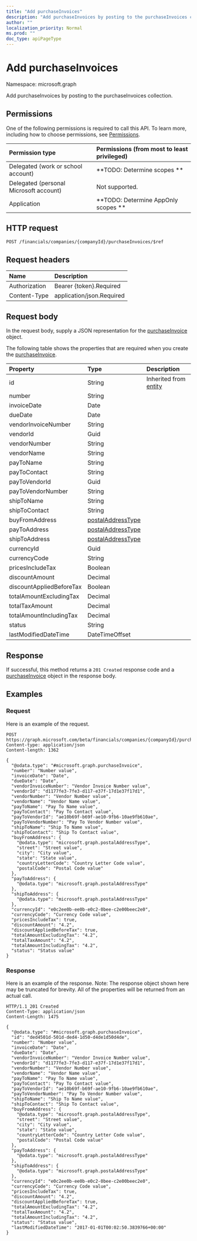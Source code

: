 ```yaml
---
title: "Add purchaseInvoices"
description: "Add purchaseInvoices by posting to the purchaseInvoices collection."
author: ""
localization_priority: Normal
ms.prod: ""
doc_type: apiPageType
---
```


# Add purchaseInvoices

Namespace: microsoft.graph

Add purchaseInvoices by posting to the purchaseInvoices collection.

## Permissions
One of the following permissions is required to call this API. To learn more, including how to choose permissions, see [Permissions](/concepts/permissions-reference.md).

|Permission type|Permissions (from most to least privileged)|
|:---|:---|
|Delegated (work or school account)|**TODO: Determine scopes **|
|Delegated (personal Microsoft account)|Not supported.|
|Application|**TODO: Determine AppOnly scopes **|

## HTTP request
<!-- {
  "blockType": "ignored"
}
-->
``` http
POST /financials/companies/{companyId}/purchaseInvoices/$ref
```

## Request headers
|Name|Description|
|:---|:---|
|Authorization|Bearer {token}.Required|
|Content-Type|application/json.Required|

## Request body
In the request body, supply a JSON representation for the [purchaseInvoice](../resources/purchaseinvoice.md) object.

The following table shows the properties that are required when you create the [purchaseInvoice](../resources/purchaseinvoice.md).

|Property|Type|Description|
|:---|:---|:---|
|id|String| Inherited from [entity](../resources/entity.md)|
|number|String||
|invoiceDate|Date||
|dueDate|Date||
|vendorInvoiceNumber|String||
|vendorId|Guid||
|vendorNumber|String||
|vendorName|String||
|payToName|String||
|payToContact|String||
|payToVendorId|Guid||
|payToVendorNumber|String||
|shipToName|String||
|shipToContact|String||
|buyFromAddress|[postalAddressType](../resources/postaladdresstype.md)||
|payToAddress|[postalAddressType](../resources/postaladdresstype.md)||
|shipToAddress|[postalAddressType](../resources/postaladdresstype.md)||
|currencyId|Guid||
|currencyCode|String||
|pricesIncludeTax|Boolean||
|discountAmount|Decimal||
|discountAppliedBeforeTax|Boolean||
|totalAmountExcludingTax|Decimal||
|totalTaxAmount|Decimal||
|totalAmountIncludingTax|Decimal||
|status|String||
|lastModifiedDateTime|DateTimeOffset||



## Response
If successful, this method returns a `201 Created` response code and a [purchaseInvoice](../resources/purchaseinvoice.md) object in the response body.

## Examples

### Request
Here is an example of the request.
<!-- {
  "blockType": "request",
  "name": "create_purchaseinvoice_from_"
}
-->
``` http
POST https://graph.microsoft.com/beta/financials/companies/{companyId}/purchaseInvoices
Content-type: application/json
Content-length: 1362

{
  "@odata.type": "#microsoft.graph.purchaseInvoice",
  "number": "Number value",
  "invoiceDate": "Date",
  "dueDate": "Date",
  "vendorInvoiceNumber": "Vendor Invoice Number value",
  "vendorId": "d1177fe3-7fe3-d117-e37f-17d1e37f17d1",
  "vendorNumber": "Vendor Number value",
  "vendorName": "Vendor Name value",
  "payToName": "Pay To Name value",
  "payToContact": "Pay To Contact value",
  "payToVendorId": "ae10b69f-b69f-ae10-9fb6-10ae9fb610ae",
  "payToVendorNumber": "Pay To Vendor Number value",
  "shipToName": "Ship To Name value",
  "shipToContact": "Ship To Contact value",
  "buyFromAddress": {
    "@odata.type": "microsoft.graph.postalAddressType",
    "street": "Street value",
    "city": "City value",
    "state": "State value",
    "countryLetterCode": "Country Letter Code value",
    "postalCode": "Postal Code value"
  },
  "payToAddress": {
    "@odata.type": "microsoft.graph.postalAddressType"
  },
  "shipToAddress": {
    "@odata.type": "microsoft.graph.postalAddressType"
  },
  "currencyId": "e0c2ee0b-ee0b-e0c2-0bee-c2e00beec2e0",
  "currencyCode": "Currency Code value",
  "pricesIncludeTax": true,
  "discountAmount": "4.2",
  "discountAppliedBeforeTax": true,
  "totalAmountExcludingTax": "4.2",
  "totalTaxAmount": "4.2",
  "totalAmountIncludingTax": "4.2",
  "status": "Status value"
}
```

### Response
Here is an example of the response. Note: The response object shown here may be truncated for brevity. All of the properties will be returned from an actual call.
<!-- {
  "blockType": "response",
  "truncated": true,
  "@odata.type": "microsoft.graph.purchaseinvoice"
}
-->
``` http
HTTP/1.1 201 Created
Content-Type: application/json
Content-Length: 1475

{
  "@odata.type": "#microsoft.graph.purchaseInvoice",
  "id": "ded4501d-501d-ded4-1d50-d4de1d50d4de",
  "number": "Number value",
  "invoiceDate": "Date",
  "dueDate": "Date",
  "vendorInvoiceNumber": "Vendor Invoice Number value",
  "vendorId": "d1177fe3-7fe3-d117-e37f-17d1e37f17d1",
  "vendorNumber": "Vendor Number value",
  "vendorName": "Vendor Name value",
  "payToName": "Pay To Name value",
  "payToContact": "Pay To Contact value",
  "payToVendorId": "ae10b69f-b69f-ae10-9fb6-10ae9fb610ae",
  "payToVendorNumber": "Pay To Vendor Number value",
  "shipToName": "Ship To Name value",
  "shipToContact": "Ship To Contact value",
  "buyFromAddress": {
    "@odata.type": "microsoft.graph.postalAddressType",
    "street": "Street value",
    "city": "City value",
    "state": "State value",
    "countryLetterCode": "Country Letter Code value",
    "postalCode": "Postal Code value"
  },
  "payToAddress": {
    "@odata.type": "microsoft.graph.postalAddressType"
  },
  "shipToAddress": {
    "@odata.type": "microsoft.graph.postalAddressType"
  },
  "currencyId": "e0c2ee0b-ee0b-e0c2-0bee-c2e00beec2e0",
  "currencyCode": "Currency Code value",
  "pricesIncludeTax": true,
  "discountAmount": "4.2",
  "discountAppliedBeforeTax": true,
  "totalAmountExcludingTax": "4.2",
  "totalTaxAmount": "4.2",
  "totalAmountIncludingTax": "4.2",
  "status": "Status value",
  "lastModifiedDateTime": "2017-01-01T00:02:50.3839766+00:00"
}
```

